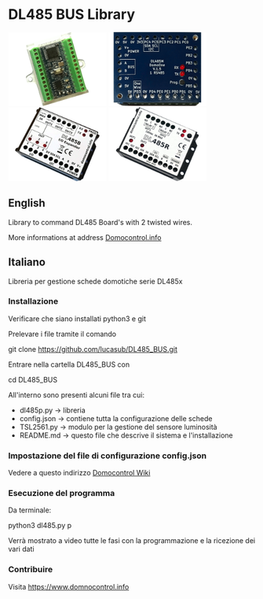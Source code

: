 DL485 BUS Library
=================

<img src="document/image/DL485P.png" width="200px" />
<img src="document/image/DL485M.png" width="200px" />
<img src="document/image/DL485B.png" width="200px" />
<img src="document/image/DL485R.png" width="200px" />

## English

Library to command DL485 Board's with 2 twisted wires.

More informations at address <a href="https://www.domocontrol.info">Domocontrol.info</a>


## Italiano

Libreria per gestione schede domotiche serie DL485x

### Installazione

Verificare che siano installati python3 e git

Prelevare i file tramite il comando

git clone https://github.com/lucasub/DL485_BUS.git

Entrare nella cartella DL485_BUS con

cd DL485_BUS

All'interno sono presenti alcuni file tra cui:
- dl485p.py -> libreria
- config.json -> contiene tutta la configurazione delle schede
- TSL2561.py -> modulo per la gestione del sensore luminosità
- README.md -> questo file che descrive il sistema e l'installazione

### Impostazione del file di configurazione config.json

Vedere a questo indirizzo <a href="https://www.domocontrol.info/wiki">Domocontrol Wiki</a>

### Esecuzione del programma

Da terminale:

python3 dl485.py p

Verrà mostrato a video tutte le fasi con la programmazione e la ricezione dei vari dati


### Contribuire

Visita https://www.domnocontrol.info
